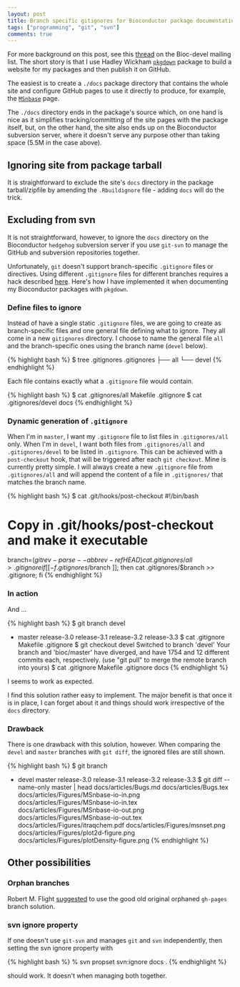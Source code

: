 ```yaml
---
layout: post
title: Branch specific gitignores for Bioconductor package documentation
tags: ["programming", "git", "svn"]
comments: true
---
```


For more background on this post, see this
[thread](https://stat.ethz.ch/pipermail/bioc-devel/2016-December/010301.html)
on the Bioc-devel mailing list. The short story is that I use Hadley
Wickham [`pkgdown`](https://github.com/hadley/pkgdown) package to
build a website for my packages and then publish it on GitHub.

The easiest is to create a `./docs` package directory that contains
the whole site and configure GitHub pages to use it directly to
produce, for example, the
[`MSnbase`](http://lgatto.github.io/MSnbase/) page.

The `./docs` directory ends in the package's source which, on one hand
is nice as it simplifies tracking/committing of the site pages with
the package itself, but, on the other hand, the site also ends up on
the Bioconductor subversion server, where it doesn't serve any purpose
other than taking space (5.5M in the case above).

<!--more-->

## Ignoring site from package tarball

It is straightforward to exclude the site's `docs` directory in the
package tarball/zipfile by amending the `.Rbuildignore` file - adding
`docs` will do the trick.

## Excluding from svn

It is not straightforward, however, to ignore the `docs` directory on
the Bioconductor `hedgehog` subversion server if you use `git-svn` to
manage the GitHub and subversion repositories together.

Unfortunately, `git` doesn't support branch-specific `.gitignore`
files or directives. Using different `.gitignore` files for different
branches requires a hack described
[here](http://stackoverflow.com/questions/29579546/git-excludesfile-for-a-branch/29583813#29583813). Here's
how I have implemented it when documenting my Bioconductor packages
with `pkgdown`.

### Define files to ignore

Instead of have a single static `.gitignore` files, we are going to
create as branch-specific files and one general file defining what to
ignore. They all come in a new `gitignores` directory. I choose to
name the general file `all` and the branch-specific ones using the
branch name (`devel` below).


{% highlight bash %}
$ tree .gitignores
.gitignores
├── all
└── devel
{% endhighlight %}

Each file contains exactly what a `.gitignore` file would contain.

{% highlight bash %}
$ cat .gitignores/all 
Makefile
.gitignore
$ cat .gitignores/devel 
docs
{% endhighlight %}

### Dynamic generation of `.gitignore`

When I'm in `master`, I want my `.gitignore` file to list files in
`.gitignores/all` only. When I'm in `devel`, I want both files from
`.gitignores/all` and `.gitignores/devel` to be listed in
`.gitignore`. This can be achieved with a `post-checkout` hook, that
will be triggered after each `git checkout`. Mine is currently pretty
simple. I will always create a new `.gitignore` file from
`.gitignores/all` and will append the content of a file in
`.gitignores/` that matches the branch name.

{% highlight bash %}
$ cat .git/hooks/post-checkout
#!/bin/bash
# Copy in .git/hooks/post-checkout and make it executable
branch=$(git rev-parse --abbrev-ref HEAD)
cat .gitignores/all > .gitignore
if [[ -f .gitignores/$branch ]]; then
    cat .gitignores/$branch >> .gitignore;
fi
{% endhighlight %}


### In action

And ...

{% highlight bash %}
$ git branch 
  devel
* master
  release-3.0
  release-3.1
  release-3.2
  release-3.3
$ cat .gitignore
Makefile
.gitignore
$ git checkout devel 
Switched to branch 'devel'
Your branch and 'bioc/master' have diverged,
and have 1754 and 12 different commits each, respectively.
  (use "git pull" to merge the remote branch into yours)
$ cat .gitignore
Makefile
.gitignore
docs
{% endhighlight %}


I seems to work as expected.

I find this solution rather easy to implement. The major benefit is
that once it is in place, I can forget about it and things should work
irrespective of the `docs` directory. 

### Drawback

There is one drawback with this solution, however. When comparing the
`devel` and `master` branches with `git diff`, the ignored files are
still shown.

{% highlight bash %}
$ git branch
* devel
  master
  release-3.0
  release-3.1
  release-3.2
  release-3.3
$ git diff --name-only master | head
docs/articles/Bugs.md
docs/articles/Bugs.tex
docs/articles/Figures/MSnbase-io-in.png
docs/articles/Figures/MSnbase-io-in.tex
docs/articles/Figures/MSnbase-io-out.png
docs/articles/Figures/MSnbase-io-out.tex
docs/articles/Figures/itraqchem.pdf
docs/articles/Figures/msnset.png
docs/articles/Figures/plot2d-figure.png
docs/articles/Figures/plotDensity-figure.png
{% endhighlight %}


## Other possibilities

### Orphan branches

Robert M. Flight
[suggested](https://stat.ethz.ch/pipermail/bioc-devel/2016-December/010308.html)
to use the good old original orphaned `gh-pages` branch solution.

### svn ignore property

If one doesn't use `git-svn` and manages `git` and `svn`
independently, then setting the svn ignore property with

{% highlight bash %}
% svn propset svn:ignore docs .
{% endhighlight %}

should work. It doesn't when managing both together.
